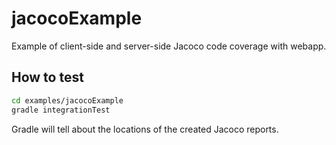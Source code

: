 # jacocoExample

Example of client-side and server-side Jacoco code coverage with webapp.

## How to test

```bash
cd examples/jacocoExample
gradle integrationTest
```

Gradle will tell about the locations of the created Jacoco reports.

